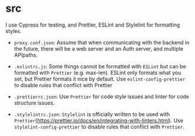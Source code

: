 # src

I use Cypress for testing, and Prettier, ESLint and Stylelint for formatting styles.

- `proxy.conf.json`: Assume that when communicating with the backend in the future, there will be a web server and an Auth server, and multiple APIpaths.

- `.eslintrc.js`: Some things cannot be formatted with `ESLint` but can be formatted with `Prettier` (e.g. max-len). ESLint only formats what you set, but Prettier formats it nice by default. Use `eslint-config-prettier` to disable rules that conflict with Prettier

- `.prettierrc.json`: Use `Prettier` for code style issues and linter for code structure issues.

- `.stylelintrc.json`: `Stylelint` is officially written to be used with `Prettier`(https://prettier.io/docs/en/integrating-with-linters.html). Use `stylelint-config-prettier` to disable rules that conflict with `Prettier`.
